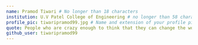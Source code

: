 ```yaml
---
name: Pramod Tiwari # No longer than 18 characters
institution: U.V Patel College of Engineering # no longer than 58 characters
profile_pic: tiwaripramod99.jpg # Name and extension of your profile picture(ex. mona.png)
quote: People who are crazy enough to think that they can change the world are the one's who do. # no longer than 100 characters
github_user: tiwaripramod99
---
```

